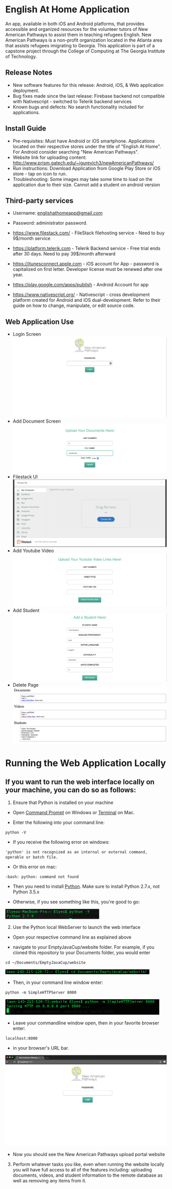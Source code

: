 # English At Home Application 

An app, available in both iOS and Android platforms, that provides accessible and organized resources for the volunteer tutors of New American Pathways to assist them in teaching refugees English. New American Pathways is a non-profit organization located in the Atlanta area that assists refugees imigrating to Georgia. This application is part of a capstone project through the College of Computing at The Georgia Institute of Technology.

## Release Notes

* New software features for this release: Android, iOS, & Web application deployment.
* Bug fixes made since the last release: Firebase backend not compatible with Nativescript - switched to Telerik backend services
* Known bugs and defects: No search functionality included for applications. 

## Install Guide

* Pre-requisites: Must have Android or iOS smartphone. Applications located on their respective stores under the title of "English At Home". For Android consider searching "New American Pathways".
* Website link for uploading content: http://www.prism.gatech.edu/~igurevich3/newAmericanPathways/
* Run instructions: Download Application from Google Play Store or iOS store - tap on icon to run.
* Troubleshooting: Some images may take some time to load on the application due to their size. Cannot add a student on android version

## Third-party services

* Username: englishathomeapp@gmail.com
* Password: administrator password. 

* https://www.filestack.com/ - FileStack filehosting service - Need to buy 9$/month service
* https://platform.telerik.com - Telerik Backend service - Free trial ends after 30 days. Need to pay 39$/month afterward
* https://itunesconnect.apple.com - iOS account for App - password is capitalized on first letter. Developer license must be renewed after one year.  
* https://play.google.com/apps/publish - Android Account for app
* https://www.nativescript.org/ - Nativescript - cross development platform created for Android and iOS dual-development. Refer to their guide on how to change, manipulate, or edit source code. 

## Web Application Use
* Login Screen
![Alt text](/images/login.png?raw=true)
* Add Document Screen
![Alt text](/images/documentUpload.png?raw=true)
* Filestack UI
![Alt text](/images/fileStack.png?raw=true)
* Add Youtube Video
![Alt text](/images/youtubeUpload.png?raw=true)
* Add Student 
![Alt text](/images/addStudent.png?raw=true)
* Delete Page 
![Alt text](/images/deleteScreen.png?raw=true)

# Running the Web Application Locally

## If you want to run the web interface locally on your machine, you can do so as follows:

1) Ensure that Python is installed on your machine

* Open [Command Prompt](https://www.lifewire.com/how-to-open-command-prompt-2618089) on Windows or [Terminal](http://blog.teamtreehouse.com/introduction-to-the-mac-os-x-command-line) on Mac.

* Enter the following into your command line:

```
python -V
```

* If you receive the following error on windows:

```
'python' is not recognized as an internal or external command, operable or batch file.
```

* Or this error on mac:

```
-bash: python: command not found
```

* Then you need to install [Python](https://www.python.org/downloads/). Make sure to install Python 2.7.x, not Python 3.5.x

* Otherwise, if you see something like this, you're good to go:

![Alt text](/images/goodPythonOutput.png?raw=true)

2) Use the Python local WebServer to launch the web interface

* Open your respective command line as explained above

* navigate to your EmptyJavaCup/website folder. For example, if you cloned this repository to your Documents folder, you would enter

```
cd ~/Documents/EmptyJavaCup/website
```

![Alt text](/images/directory_change.png?raw=true)

* Then, in your command line window enter:

```
python -m SimpleHTTPServer 8000
```

![Alt text](/images/http_server.png?raw=true)


* Leave your commandline window open, then in your favorite browser enter:


```
localhost:8000
```

* in your browser's URL bar.

![Alt text](/images/website_example.png?raw=true)

* Now you should see the New American Pathways upload portal website


3) Perform whatever tasks you like, even when running the website locally you will have full access to all of the features including: uploading documents, videos, and student information to the remote database as well as removing any items from it.


